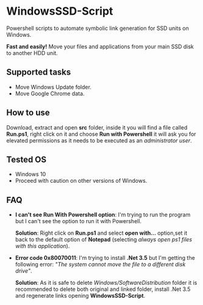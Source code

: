# WindowsSSD-Script
Powershell scripts to automate symbolic link generation for SSD units on Windows. 

**Fast and easily!** Move your files and applications from your main SSD disk to another HDD unit.

## Supported tasks

* Move Windows Update folder.
* Move Google Chrome data.

## How to use

Download, extract and open **src** folder, inside it you will find a file called **Run.ps1**, right click on it and choose **Run with Powershell** it will ask you for elevated permissions as it needs to be executed as an *administrator user*.

## Tested OS

* Windows 10
* Proceed with caution on other versions of Windows.

## FAQ

* **I can't see Run With Powershell option**: I'm trying to run the program but I can't see the option to run it with Powershell.

    **Solution**: Right click on **Run.ps1** and select **open with...** option,set it back to the default option of **Notepad** (selecting *always open ps1 files with this application*).

*  **Error code 0x80070011**: I'm trying to install **.Net 3.5** but I'm getting the following error: *"The system cannot move the file to a different disk drive"*.

    **Solution**: As it is safe to delete *Windows/SoftwareDistribution* folder it is recommended to delete both original and linked folder, install .Net 3.5 and regenerate links opening **WindowsSSD-Script**.